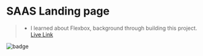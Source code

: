 # SAAS Landing page

> - I learned about Flexbox, background through building this project.<br>
> [Live Link](https://saas-landing-page-p13.netlify.app/)

![badge](https://img.shields.io/badge/CSS-Flex-brightgreen)